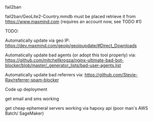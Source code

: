 fail2ban

fail2ban/GeoLite2-Country.mmdb must be placed
retrieve it from https://www.maxmind.com (requires an account now, see TODO #1)

TODO:  

Automatically update via geo IP:
https://dev.maxmind.com/geoip/geoipupdate/#Direct_Downloads

Automatically update bad agents (or adopt this tool properly) via:
https://github.com/mitchellkrogza/nginx-ultimate-bad-bot-blocker/blob/master/_generator_lists/bad-user-agents.list

Automatically update bad referrers via:
https://github.com/Stevie-Ray/referrer-spam-blocker

Code up deployment

get email and sms working

get cheap ephemeral servers working via hapoxy api (poor man's AWS Batch/ SageMaker)
